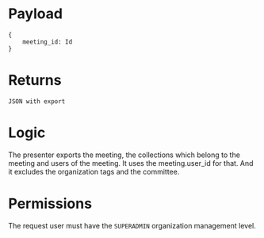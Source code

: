 # Payload

```
{
    meeting_id: Id
}
```

# Returns

```
JSON with export
```

# Logic
The presenter exports the meeting, the collections which belong to the meeting and users of the meeting. It uses the meeting.user_id for that. And it excludes the organization tags and the committee.

# Permissions
The request user must have the `SUPERADMIN` organization management level.


